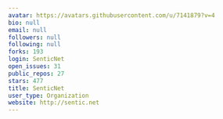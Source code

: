 ```yaml
---
avatar: https://avatars.githubusercontent.com/u/7141879?v=4
bio: null
email: null
followers: null
following: null
forks: 193
login: SenticNet
open_issues: 31
public_repos: 27
stars: 477
title: SenticNet
user_type: Organization
website: http://sentic.net
---
```

